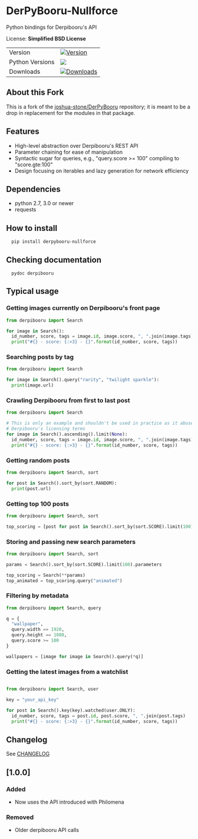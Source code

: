 # DerPyBooru-Nullforce

Python bindings for Derpibooru's API

License: **Simplified BSD License**

|||
----------------|------
Version         | [![Version](https://img.shields.io/pypi/v/derpybooru-nullforce.svg)](https://pypi.org/project/DerPyBooru-Nullforce/)
Python Versions | [![](https://img.shields.io/pypi/pyversions/derpybooru-nullforce.svg)](https://pypi.org/project/DerPyBooru-Nullforce/)
Downloads       | [![Downloads](https://pepy.tech/badge/derpybooru-nullforce)](https://pepy.tech/project/derpybooru-nullforce)

## About this Fork

This is a fork of the [joshua-stone/DerPyBooru](https://github.com/joshua-stone/DerPyBooru)
repository; it is meant to be a drop in replacement for the modules in that package.

## Features

- High-level abstraction over Derpibooru's REST API
- Parameter chaining for ease of manipulation
- Syntactic sugar for queries, e.g., "query.score >= 100" compiling to "score.gte:100"
- Design focusing on iterables and lazy generation for network efficiency

## Dependencies

- python 2.7, 3.0 or newer
- requests

## How to install

```shell
  pip install derpybooru-nullforce
```
## Checking documentation

```shell
  pydoc derpibooru
```

## Typical usage

### Getting images currently on Derpibooru's front page

```python
from derpibooru import Search

for image in Search():
  id_number, score, tags = image.id, image.score, ", ".join(image.tags)
  print("#{} - score: {:>3} - {}".format(id_number, score, tags))
```

### Searching posts by tag

```python
from derpibooru import Search

for image in Search().query("rarity", "twilight sparkle"):
  print(image.url)
```

### Crawling Derpibooru from first to last post

```python
from derpibooru import Search

# This is only an example and shouldn't be used in practice as it abuses
# Derpibooru's licensing terms
for image in Search().ascending().limit(None):
  id_number, score, tags = image.id, image.score, ", ".join(image.tags)
  print("#{} - score: {:>3} - {}".format(id_number, score, tags))
```

### Getting random posts

```python
from derpibooru import Search, sort

for post in Search().sort_by(sort.RANDOM):
  print(post.url)
```

### Getting top 100 posts
```python
from derpibooru import Search, sort

top_scoring = [post for post in Search().sort_by(sort.SCORE).limit(100)]
```

### Storing and passing new search parameters

```python
from derpibooru import Search, sort

params = Search().sort_by(sort.SCORE).limit(100).parameters

top_scoring = Search(**params)
top_animated = top_scoring.query("animated")
```

### Filtering by metadata

```python
from derpibooru import Search, query

q = {
  "wallpaper",
  query.width == 1920,
  query.height == 1080,
  query.score >= 100
}

wallpapers = [image for image in Search().query(*q)]
```

### Getting the latest images from a watchlist

```python

from derpibooru import Search, user

key = "your_api_key"

for post in Search().key(key).watched(user.ONLY):
  id_number, score, tags = post.id, post.score, ", ".join(post.tags)
  print("#{} - score: {:>3} - {}".format(id_number, score, tags))
```

## Changelog

See [CHANGELOG](CHANGELOG.md)

## [1.0.0]
### Added
- Now uses the API introduced with Philomena

### Removed
- Older derpibooru API calls
